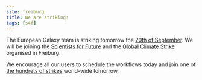 ```yaml
---
site: freiburg
title: We are striking!
tags: [s4f]
---
```


The European Galaxy team is striking tomorrow the [20th of September](https://globalclimatestrike.net).
We will be joining the [Scientists for Future](https://www.scientists4future.org) and the
[Global Climate Strike](https://globalclimatestrike.net) organised in Freiburg.

We encourage all our users to schedule the workflows today and
join one of [the hundrets of strikes](https://globalclimatestrike.net/#map) world-wide tomorrow.
